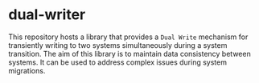 # dual-writer
This repository hosts a library that provides a `Dual Write` mechanism for transiently writing to two systems simultaneously during a system transition. The aim of this library is to maintain data consistency between systems. It can be used to address complex issues during system migrations.
